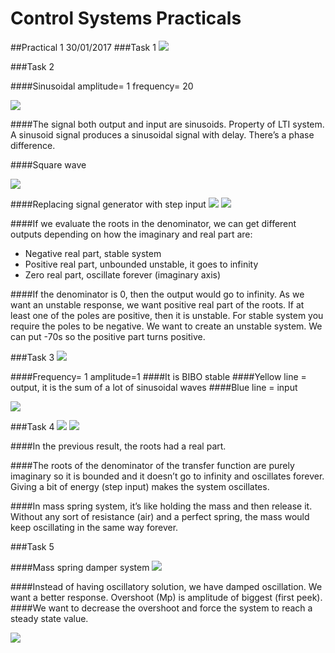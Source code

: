 # Control Systems Practicals
##Practical 1 30/01/2017
###Task 1
![](https://cloud.githubusercontent.com/assets/25483756/22626061/8ddd8d14-eb9c-11e6-834a-093a02012252.png)

###Task 2

####Sinusoidal amplitude= 1 frequency= 20

![](https://cloud.githubusercontent.com/assets/25483756/22626067/f80a0816-eb9c-11e6-81b6-98a70ca519ad.png)

####The signal both output and input are sinusoids. Property of LTI system. A sinusoid signal produces a sinusoidal signal with delay. There’s a phase difference.

####Square wave

![](https://cloud.githubusercontent.com/assets/25483756/22626108/ed9061cc-eb9d-11e6-8ef8-924ee51c466c.png)

####Replacing signal generator with step input
![](https://cloud.githubusercontent.com/assets/25483756/22626109/f33e3e46-eb9d-11e6-9c11-4080a7db78b5.png)
![](https://cloud.githubusercontent.com/assets/25483756/22626111/f6ecfafa-eb9d-11e6-8e95-0ecee426d6f6.png)

####If we evaluate the roots in the denominator, we can get different outputs depending on how the imaginary and real part are:

*	Negative real part, stable system
* Positive real part, unbounded unstable, it goes to infinity
* Zero real part, oscillate forever (imaginary axis)

####If the denominator is 0, then the output would go to infinity. As we want an unstable response, we want positive real part of the roots. If at least one of the poles are positive, then it is unstable. For stable system you require the poles to be negative. We want to create an unstable system. We can put -70s so the positive part turns positive.

###Task 3
![](https://cloud.githubusercontent.com/assets/25483756/22626093/97208e98-eb9d-11e6-87c3-4658cf81fa25.png)

####Frequency= 1 amplitude=1 
####It is BIBO stable 
####Yellow line = output, it is the sum of a lot of sinusoidal waves
####Blue line = input

![](https://cloud.githubusercontent.com/assets/25483756/22626107/d8f22a3e-eb9d-11e6-8d91-f120b68a9840.png)

###Task 4
![](https://cloud.githubusercontent.com/assets/25483756/22626102/b7e4c888-eb9d-11e6-9690-45fb833a173d.png)
![](https://cloud.githubusercontent.com/assets/25483756/22626098/ae38764a-eb9d-11e6-9604-c246f17f221f.png)

####In the previous result, the roots had a real part.

####The roots of the denominator of the transfer function are purely imaginary so it is bounded and it doesn’t go to infinity and oscillates forever. Giving a bit of energy (step input) makes the system oscillates. 

####In mass spring system, it’s like holding the mass and then release it. Without any sort of resistance (air) and a perfect spring, the mass would keep oscillating in the same way forever.

###Task 5

####Mass spring damper system
![](https://cloud.githubusercontent.com/assets/25483756/22626103/c3f61ffa-eb9d-11e6-8b0e-3aa8adec5406.png)

####Instead of having oscillatory solution, we have damped oscillation. We want a better response. Overshoot (Mp) is amplitude of biggest (first peek).
####We want to decrease the overshoot and force the system to reach a steady state value.

![](https://cloud.githubusercontent.com/assets/25483756/22626104/c7af973e-eb9d-11e6-9bab-d9babfd7393c.png)
